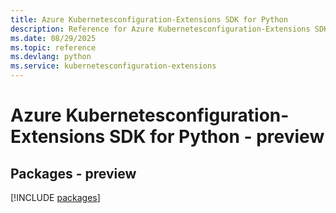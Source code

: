 ```yaml
---
title: Azure Kubernetesconfiguration-Extensions SDK for Python
description: Reference for Azure Kubernetesconfiguration-Extensions SDK for Python
ms.date: 08/29/2025
ms.topic: reference
ms.devlang: python
ms.service: kubernetesconfiguration-extensions
---
```

# Azure Kubernetesconfiguration-Extensions SDK for Python - preview
## Packages - preview
[!INCLUDE [packages](kubernetesconfiguration-extensions-index.md)]